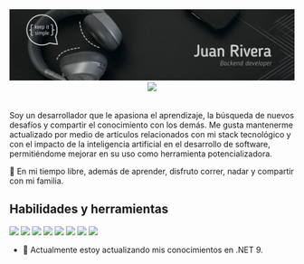 <img src="https://github.com/JuanRIvera0103/JuanRivera0103/blob/main/github-banner.webp">
<section align="center">
    <a href="https://www.linkedin.com/in/juanriveradev" target="_blank">
        <img src="https://img.shields.io/badge/linkedin-%230077B5.svg?style=for-the-badge&logo=linkedin&logoColor=white" />
    </a>
    <!-- TODO: Add portfolio -->
</section>

<br/>

Soy un desarrollador que le apasiona el aprendizaje, la búsqueda de nuevos desafíos y compartir el conocimiento con los demás. Me gusta mantenerme actualizado por medio de artículos relacionados con mi stack tecnológico y con el impacto de la inteligencia artificial en el desarrollo de software, permitiéndome mejorar en su uso como herramienta potencializadora.

🌱 En mi tiempo libre, además de aprender, disfruto correr, nadar y compartir con mi familia.

## Habilidades y herramientas

<p align="left">
  <img src="https://cdn.jsdelivr.net/gh/devicons/devicon@latest/icons/visualstudio/visualstudio-original.svg" width="30" />
  <img src="https://cdn.jsdelivr.net/gh/devicons/devicon@latest/icons/vscode/vscode-original.svg" width="30" />
  <img src="https://cdn.jsdelivr.net/gh/devicons/devicon@latest/icons/jira/jira-original.svg" width="30" />
  <img src="https://cdn.jsdelivr.net/gh/devicons/devicon@latest/icons/html5/html5-original.svg"  width="30"/>
  <img src="https://cdn.jsdelivr.net/gh/devicons/devicon@latest/icons/css3/css3-original.svg" width="30" />
  <img src="https://cdn.jsdelivr.net/gh/devicons/devicon@latest/icons/javascript/javascript-original.svg" width="30" />
  <img src="https://cdn.jsdelivr.net/gh/devicons/devicon@latest/icons/git/git-original.svg" width="30" />
  <img src="https://cdn.jsdelivr.net/gh/devicons/devicon@latest/icons/dotnetcore/dotnetcore-original.svg" width="30" />
</p>

- 📖 Actualmente estoy actualizando mis conocimientos en .NET 9.
